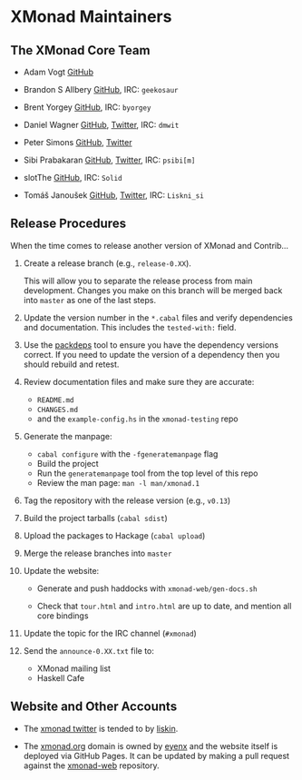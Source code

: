 # XMonad Maintainers

## The XMonad Core Team

  * Adam Vogt [GitHub][aavogt]

  * Brandon S Allbery [GitHub][geekosaur], IRC: `geekosaur`

  * Brent Yorgey [GitHub][byorgey], IRC: `byorgey`

  * Daniel Wagner [GitHub][dmwit], [Twitter][twitter:dmwit], IRC: `dmwit`

  * Peter Simons [GitHub][peti], [Twitter][twitter:peti]

  * Sibi Prabakaran [GitHub][psibi], [Twitter][twitter:psibi], IRC: `psibi[m]`

  * slotThe [GitHub][slotThe], IRC: `Solid`

  * Tomáš Janoušek [GitHub][liskin], [Twitter][twitter:liskin], IRC: `Liskni_si`

[aavogt]: https://github.com/aavogt
[geekosaur]: https://github.com/geekosaur
[byorgey]: https://github.com/byorgey
[dmwit]: https://github.com/dmwit
[peti]: https://github.com/peti
[psibi]: https://github.com/psibi
[liskin]: https://github.com/liskin
[slotThe]: https://github.com/slotThe

[twitter:dmwit]: https://twitter.com/dmwit13
[twitter:peti]: https://twitter.com/OriginalPeti
[twitter:psibi]: https://twitter.com/psibi
[twitter:liskin]: https://twitter.com/Liskni_si

## Release Procedures

When the time comes to release another version of XMonad and Contrib...

  1. Create a release branch (e.g., `release-0.XX`).

     This will allow you to separate the release process from main
     development.  Changes you make on this branch will be merged back
     into `master` as one of the last steps.

  2. Update the version number in the `*.cabal` files and verify
     dependencies and documentation.  This includes the `tested-with:`
     field.

  3. Use the [packdeps][] tool to ensure you have the dependency
     versions correct.  If you need to update the version of a
     dependency then you should rebuild and retest.

  4. Review documentation files and make sure they are accurate:

     - `README.md`
     - `CHANGES.md`
     - and the `example-config.hs` in the `xmonad-testing` repo

  5. Generate the manpage:

     * `cabal configure` with the `-fgeneratemanpage` flag
     * Build the project
     * Run the `generatemanpage` tool from the top level of this repo
     * Review the man page: `man -l man/xmonad.1`

  6. Tag the repository with the release version (e.g., `v0.13`)

  7. Build the project tarballs (`cabal sdist`)

  8. Upload the packages to Hackage (`cabal upload`)

  9. Merge the release branches into `master`

  10. Update the website:

      * Generate and push haddocks with `xmonad-web/gen-docs.sh`

      * Check that `tour.html` and `intro.html` are up to date, and
        mention all core bindings

  11. Update the topic for the IRC channel (`#xmonad`)

  12. Send the `announce-0.XX.txt` file to:

      - XMonad mailing list
      - Haskell Cafe

[packdeps]: http://hackage.haskell.org/package/packdeps

## Website and Other Accounts

* The [xmonad twitter] is tended to by [liskin].

* The [xmonad.org] domain is owned by [eyenx] and the website itself is
  deployed via GitHub Pages.  It can be updated by making a pull request
  against the [xmonad-web] repository.

[eyenx]: https://github.com/eyenx
[xmonad-web]: https://github.com/xmonad/xmonad-web/
[xmonad.org]: https://xmonad.org/
[xmonad twitter]: https://twitter.com/xmonad
